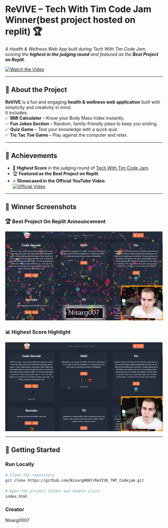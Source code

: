 # **ReVIVE – Tech With Tim Code Jam Winner(best project hosted on replit) 🏆**  
*A Health & Wellness Web App built during Tech With Tim Code Jam, scoring the **highest in the judging round** and featured as the **Best Project on Replit**.*  

[![Watch the Video](https://img.shields.io/badge/🎥-Watch_Demo-red?style=for-the-badge)](https://www.youtube.com/watch?v=sSW32VaBbNA)  


---

## 📌 **About the Project**  
**ReVIVE** is a fun and engaging **health & wellness web application** built with simplicity and creativity in mind.  
It includes:  
✅ **BMI Calculator** – Know your Body Mass Index instantly.  
✅ **Fun Jokes Section** – Random, family-friendly jokes to keep you smiling.  
✅ **Quiz Game** – Test your knowledge with a quick quiz.  
✅ **Tic Tac Toe Game** – Play against the computer and relax.  

---

## 🏅 **Achievements**
- 🥇 **Highest Score** in the judging round of [Tech With Tim Code Jam](https://www.techwithtim.net/).
- 🏆 **Featured as the Best Project on Replit**.
- 🔥 **Showcased in the Official YouTube Video**:  
[![Official Video](https://img.shields.io/badge/🎬-YouTube_Demo-blue?style=for-the-badge)](https://www.youtube.com/watch?v=sSW32VaBbNA)

---

## 📸 **Winner Screenshots**

### 🏆 Best Project On Replit Announcement
![Best project on replit](ReVIVE_TWT6_CodeJam_Health/img/bestprojectonreplit.png)

### 📊 Highest Score Highlight
![Top Score](ReVIVE_TWT6_CodeJam_Health/img/topscore.png)

---

## 🚀 **Getting Started**
### **Run Locally**
```bash
# Clone the repository
git clone https://github.com/Nisarg0007/ReVIVE_TWT_Codejam.git

# Open the project folder and double-click:
index.html

```
### Creator
Nisarg0007

